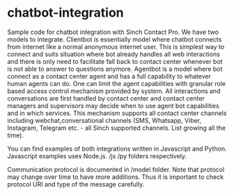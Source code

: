# chatbot-integration
Sample code for chatbot integration with Sinch Contact Pro. We have two models to integrate. Clientbot is essentially model where chatbot connects from internet like a normal anonymous internet user. This is simplest way to connect and suits situation where bot already handles all web interactions and there is only need to facilitate fall back to contact center whenever bot is not able to answer to questions anymore. Agentbot is a model where bot connect as a contact center agent and has a full capability to whatever human agents can do. One can limit the agent capabilities with granular role based access control mechanism provided by system. All interactions and conversations are first handled by contact center and contact center managers and supervisors may decide when to use agent bot capabilities and in which services. This mechanism supports all contact center channels including webchat,conversational channels (SMS, Whatsapp, Viber, Instagram, Telegram etc. - all Sinch supported channels. List growing all the time). 

You can find examples of both integrations written in Javascript and Python. Javascript examples uses Node.js.
/js /py folders respectively.

Communication protocol is documented in /model folder. Note that protocol may change over time to have more additions. Thus it is important to check protocol URI and
type of the message carefully.

